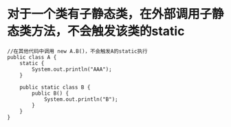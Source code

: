 # 对于一个类有子静态类，在外部调用子静态类方法，不会触发该类的static

```		
//在其他代码中调用 new A.B()，不会触发A的static执行	
public class A {
	static {
		System.out.println("AAA");
	}
	
	public static class B {
		public B() {
			System.out.println("B");
		}
	}
}
```